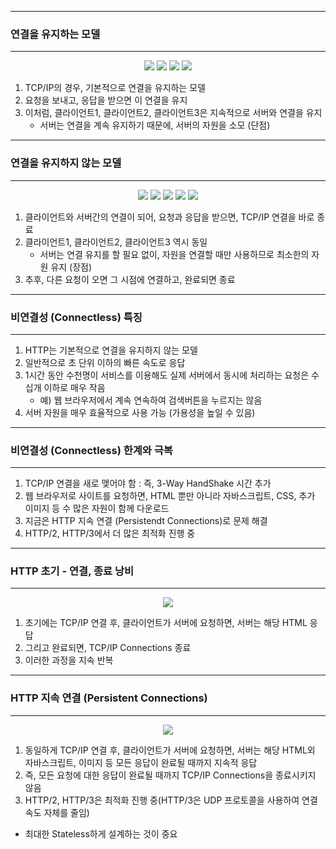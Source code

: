 -----
### 연결을 유지하는 모델
-----
<div align="center">
<img src="https://github.com/sooyounghan/HTTP/assets/34672301/44757fe0-1497-45e9-96dc-0be50be3f7a5">
<img src="https://github.com/sooyounghan/HTTP/assets/34672301/49641a02-9395-4658-afac-54541bd04240">
<img src="https://github.com/sooyounghan/HTTP/assets/34672301/0f7f2694-621a-42b4-8365-c69f0009fbf0">
<img src="https://github.com/sooyounghan/HTTP/assets/34672301/f9702633-b682-43bf-aaa0-d8a4eb2feba5">
</div>

1. TCP/IP의 경우, 기본적으로 연결을 유지하는 모델
2. 요청을 보내고, 응답을 받으면 이 연결을 유지
3. 이처럼, 클라이언트1, 클라이언트2, 클라이언트3은 지속적으로 서버와 연결을 유지
   - 서버는 연결을 계속 유지하기 때문에, 서버의 자원을 소모 (단점)
   
-----
### 연결을 유지하지 않는 모델
-----
<div align="center">
<img src="https://github.com/sooyounghan/HTTP/assets/34672301/f99f4d7a-e865-40c9-805e-907591862951">
<img src="https://github.com/sooyounghan/HTTP/assets/34672301/cd38c663-1105-4a4c-84da-250ae0ab345d">
<img src="https://github.com/sooyounghan/HTTP/assets/34672301/515bfa5f-5f3b-4257-ba4a-80b505754ab8">
<img src="https://github.com/sooyounghan/HTTP/assets/34672301/c37df372-c445-457c-bc1c-9ccca4b03889">
<img src="https://github.com/sooyounghan/HTTP/assets/34672301/124e0043-13fc-4b2c-bed6-af58b3e0e87d">
</div>

1. 클라이언트와 서버간의 연결이 되어, 요청과 응답을 받으면, TCP/IP 연결을 바로 종료
2. 클라이언트1, 클라이언트2, 클라이언트3 역시 동일
   - 서버는 연결 유지를 할 필요 없이, 자원을 연결할 때만 사용하므로 최소한의 자원 유지 (장점)
3. 추후, 다른 요청이 오면 그 시점에 연결하고, 완료되면 종료

-----
### 비연결성 (Connectless) 특징
-----
1. HTTP는 기본적으로 연결을 유지하지 않는 모델
2. 일반적으로 초 단위 이하의 빠른 속도로 응답
3. 1시간 동안 수천명이 서비스를 이용해도 실제 서버에서 동시에 처리하는 요청은 수십개 이하로 매우 작음
   - 예) 웹 브라우저에서 계속 연속하여 검색버튼을 누르지는 않음
4. 서버 자원을 매우 효율적으로 사용 가능 (가용성을 높일 수 있음)

-----
### 비연결성 (Connectless) 한계와 극복
-----
1. TCP/IP 연결을 새로 맺어야 함 : 즉, 3-Way HandShake 시간 추가
2. 웹 브라우저로 사이트를 요청하면, HTML 뿐만 아니라 자바스크립트, CSS, 추가 이미지 등 수 많은 자원이 함께 다운로드
3. 지금은 HTTP 지속 연결 (Persistendt Connections)로 문제 해결
4. HTTP/2, HTTP/3에서 더 많은 최적화 진행 중

-----
### HTTP 초기 - 연결, 종료 낭비
-----
<div align="center">
<img src="https://github.com/sooyounghan/HTTP/assets/34672301/b04bce68-e9a8-4f1b-994b-c9f1078c69b1">
</div>

1. 초기에는 TCP/IP 연결 후, 클라이언트가 서버에 요청하면, 서버는 해당 HTML 응답
2. 그리고 완료되면, TCP/IP Connections 종료
3. 이러한 과정을 지속 반복

-----
### HTTP 지속 연결 (Persistent Connections)
-----
<div align="center">
<img src="https://github.com/sooyounghan/HTTP/assets/34672301/d8d09e86-6cc9-4f93-93e9-7b9a5343c52f">
</div>

1. 동일하게 TCP/IP 연결 후, 클라이언트가 서버에 요청하면, 서버는 해당 HTML외 자바스크립트, 이미지 등 모든 응답이 완료될 때까지 지속적 응답
2. 즉, 모든 요청에 대한 응답이 완료될 때까지 TCP/IP Connections을 종료시키지 않음
3. HTTP/2, HTTP/3은 최적화 진행 중(HTTP/3은 UDP 프로토콜을 사용하여 연결 속도 자체를 줄임)


* 최대한 Stateless하게 설계하는 것이 중요

